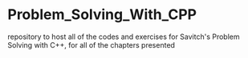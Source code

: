 # Problem_Solving_With_CPP
repository to host all of the codes and exercises for Savitch's Problem Solving with C++, for all of the chapters presented
